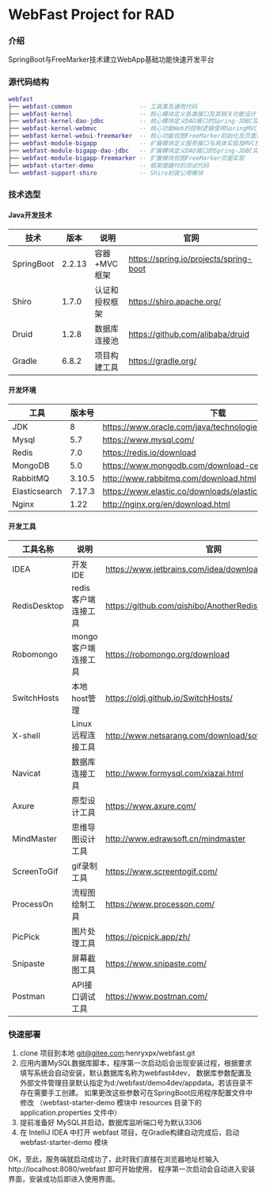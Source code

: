 # WebFast Project for RAD

### 介绍
SpringBoot与FreeMarker技术建立WebApp基础功能快速开发平台

### 源代码结构

``` lua
webfast
├── webfast-common                   -- 工具类及通用代码
├── webfast-kernel                   -- 核心模块定义各类接口及其相关功能设计
├── webfast-kernel-dao-jdbc          -- 核心模块定义DAO接口的Spring-JDBC实现
├── webfast-kernel-webmvc            -- 核心功能Web的控制逻辑使用SpringMVC的Controller实现
├── webfast-kernel-webui-freemarker  -- 核心功能视图FreeMarker初始化及页面实现
├── webfast-module-bigapp            -- 扩展模块定义服务接口与具体实现及MVC控制器的控制逻辑
├── webfast-module-bigapp-dao-jdbc   -- 扩展模块定义DAO接口的Spring-JDBC实现
├── webfast-module-bigapp-freemarker -- 扩展模块视图FreeMarker页面实现
├── webfast-starter-demo             -- 框架搭建时的测试代码
└── webfast-support-shiro            -- Shiro封装公用模块
```

### 技术选型

#### Java开发技术

| 技术                  | 版本                | 说明                 | 官网                                                 |
| -------------------- | -------------------| ------------------- | ---------------------------------------------------- |
| SpringBoot           | 2.2.13             | 容器+MVC框架          | https://spring.io/projects/spring-boot              |
| Shiro                | 1.7.0              | 认证和授权框架         | https://shiro.apache.org/                            |
| Druid                | 1.2.8              | 数据库连接池           | https://github.com/alibaba/druid                    |
| Gradle               | 6.8.2              | 项目构建工具           | https://gradle.org/                                 |

#### 开发环境
| 工具	               | 版本号	             | 下载                                                  |
| -------------------- | ------------------- | ---------------------------------------------------- |
| JDK	               | 8	                 | https://www.oracle.com/java/technologies/downloads/#java8|
| Mysql	               | 5.7	             | https://www.mysql.com/                               |
| Redis	               | 7.0	             | https://redis.io/download                            |
| MongoDB              | 5.0                 | https://www.mongodb.com/download-center              |
| RabbitMQ             | 3.10.5	             | http://www.rabbitmq.com/download.html                |
| Elasticsearch	       | 7.17.3              | https://www.elastic.co/downloads/elasticsearch       |
| Nginx                | 1.22	             | http://nginx.org/en/download.html                    |

#### 开发工具

| 工具名称               | 说明                 | 官网                                                 |
| -------------------- | ------------------- | ---------------------------------------------------- |
| IDEA                 | 开发IDE	             | https://www.jetbrains.com/idea/download              |
| RedisDesktop         | redis客户端连接工具	 | https://github.com/qishibo/AnotherRedisDesktopManager |
| Robomongo	           | mongo客户端连接工具	 | https://robomongo.org/download                       |
| SwitchHosts          | 本地host管理	         | https://oldj.github.io/SwitchHosts/                  |
| X-shell              | Linux远程连接工具	 | http://www.netsarang.com/download/software.html      |
| Navicat              | 数据库连接工具	     | http://www.formysql.com/xiazai.html                  |
| Axure                | 原型设计工具	         | https://www.axure.com/                               |
| MindMaster           | 思维导图设计工具	     | http://www.edrawsoft.cn/mindmaster                   |
| ScreenToGif          | gif录制工具           | https://www.screentogif.com/                         |
| ProcessOn	           | 流程图绘制工具         | https://www.processon.com/                           |
| PicPick              | 图片处理工具           | https://picpick.app/zh/                              |
| Snipaste             | 屏幕截图工具           | https://www.snipaste.com/                            |
| Postman              | API接口调试工具        | https://www.postman.com/                             |

### 快速部署
1. clone 项目到本地 git@gitee.com:henryxpx/webfast.git
2. 应用内置MySQL数据库脚本，程序第一次启动后会出现安装过程，根据要求填写系统会自动安装，默认数据库名称为webfast4dev，
数据库参数配置及外部文件管理目录默认指定为d:/webfast/demo4dev/appdata。若该目录不存在需要手工创建。
如果更改这些参数可在SpringBoot应用程序配置文件中修改 
（webfast-starter-demo 模块中 resources 目录下的 application.properties 文件中）
3. 提前准备好 MySQL并启动，数据库监听端口号为默认3306
4. 在 IntelliJ IDEA 中打开 webfast 项目，在Gradle构建自动完成后，启动 webfast-starter-demo 模块

OK，至此，服务端就启动成功了，此时我们直接在浏览器地址栏输入 http://localhost:8080/webfast 即可开始使用， 
程序第一次启动会自动进入安装界面，安装成功后即进入使用界面。